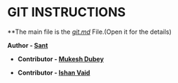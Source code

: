 # **GIT INSTRUCTIONS**

**The main file is the [_git.md_](git.md) File.(Open it for the details)



**Author - [Sant](https://github.com/santk97)**

* **Contributor - [Mukesh Dubey](https://github.com/MukeshDubey1420)**

* **Contributor - [Ishan Vaid](https://github.com/Ishanvaid9)**
